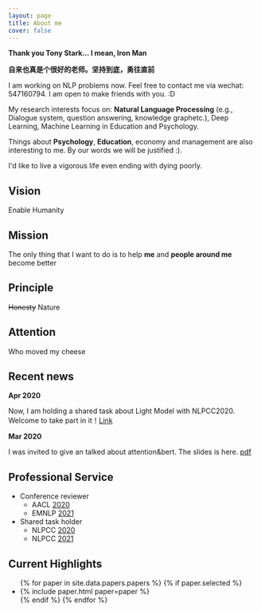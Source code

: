 ```yaml
---
layout: page
title: About me
cover: false
---
```


**Thank you Tony Stark... I mean, Iron Man**

**自来也真是个很好的老师。坚持到底，勇往直前**

I am working on NLP problems now. Feel free to contact me via wechat: 547160794. I am open to make friends with you. :D

My research interests focus on: **Natural Language Processing** (e.g., Dialogue system, question answering, knowledge graphetc.), Deep Learning, Machine Learning in Education and Psychology.

Things about **Psychology**, **Education**, economy and management are also interesting to me. By our words we will be justified :). 

I'd like to live a vigorous life even ending with dying poorly.

## Vision
Enable Humanity

## Mission
The only thing that I want to do is to help **me** and **people around me** become better

## Principle
~~Honesty~~ 
Nature

## Attention
Who moved my cheese

## Recent news
**Apr 2020**

Now, I am holding a shared task about Light Model with NLPCC2020. Welcome to take part in it！[Link](http://tcci.ccf.org.cn/conference/2020/dldoc/taskgline01.pdf)

**Mar 2020**

I was invited to give an talked about attention&bert. The slides is here. [pdf](https://github.com/DukeEnglish/Dukeenglish.github.io/raw/master/_posts/attention2bert.pdf)

## Professional Service
- Conference reviewer
	- AACL [2020](http://aacl2020.org/)
    - EMNLP [2021](https://2021.emnlp.org/)
- Shared task holder 
	- NLPCC [2020](http://tcci.ccf.org.cn/conference/2020/cfpt.php)
    - NLPCC [2021](http://tcci.ccf.org.cn/conference/2021/cfpt.php)

## Current Highlights

<script async src="//pagead2.googlesyndication.com/pagead/js/adsbygoogle.js"></script>
<script>
  (adsbygoogle = window.adsbygoogle || []).push({
    google_ad_client: "ca-pub-7419738440913608",
    enable_page_level_ads: true
  });
</script>

<ul>
{% for paper in site.data.papers.papers %}
  {% if paper.selected %}
  <li>
  {% include paper.html paper=paper %}
  </li>
  {% endif %}
{% endfor %}
</ul>

